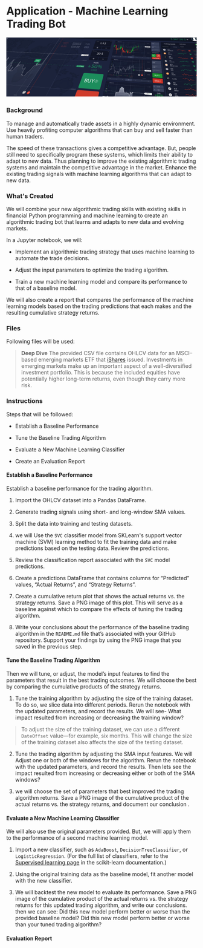 # Application - Machine Learning Trading Bot

![Decorative image.](Images/14-4-challenge-image.png)

### Background

To manage and automatically trade assets in a highly dynamic environment. Use heavily profiting computer algorithms that can buy and sell faster than human traders.

The speed of these transactions gives a competitive advantage. But, people still need to specifically program these systems, which limits their ability to adapt to new data. Thus planning to improve the existing algorithmic trading systems and maintain the competitive advantage in the market. Enhance the existing trading signals with machine learning algorithms that can adapt to new data.

### What's Created

We will combine your new algorithmic trading skills with existing skills in financial Python programming and machine learning to create an algorithmic trading bot that learns and adapts to new data and evolving markets.

In a Jupyter notebook, we will:

* Implement an algorithmic trading strategy that uses machine learning to automate the trade decisions.

* Adjust the input parameters to optimize the trading algorithm.

* Train a new machine learning model and compare its performance to that of a baseline model.

We will also create a report that compares the performance of the machine learning models based on the trading predictions that each makes and the resulting cumulative strategy returns.

### Files

Following files will be used:

[File]: https://github.com/rchak007/MLTradingBot/Resources/	"OHLCV data"



> **Deep Dive** The provided CSV file contains OHLCV data for an MSCI&ndash;based emerging markets ETF that [iShares](https://www.ishares.com/us/products/268704/ishares-currency-hedged-msci-emerging-markets) issued. Investments in emerging markets make up an important aspect of a well-diversified investment portfolio. This is because the included equities have potentially higher long-term returns, even though they carry more risk.

### Instructions

Steps that will be followed:

* Establish a Baseline Performance

* Tune the Baseline Trading Algorithm

* Evaluate a New Machine Learning Classifier

* Create an Evaluation Report

#### Establish a Baseline Performance

Establish a baseline performance for the trading algorithm. 



1. Import the OHLCV dataset into a Pandas DataFrame.

2. Generate trading signals using short- and long-window SMA values.

3. Split the data into training and testing datasets.

4. we will Use the `SVC` classifier model from SKLearn's support vector machine (SVM) learning method to fit the training data and make predictions based on the testing data. Review the predictions.

5. Review the classification report associated with the `SVC` model predictions.

6. Create a predictions DataFrame that contains columns for “Predicted” values, “Actual Returns”, and “Strategy Returns”.

7. Create a cumulative return plot that shows the actual returns vs. the strategy returns. Save a PNG image of this plot. This will serve as a baseline against which to compare the effects of tuning the trading algorithm.

8. Write your conclusions about the performance of the baseline trading algorithm in the `README.md` file that’s associated with your GitHub repository. Support your findings by using the PNG image that you saved in the previous step.

#### Tune the Baseline Trading Algorithm

Then we will tune, or adjust, the model’s input features to find the parameters that result in the best trading outcomes. We will choose the best by comparing the cumulative products of the strategy returns. 

1. Tune the training algorithm by adjusting the size of the training dataset. To do so, we slice data into different periods. Rerun the notebook with the updated parameters, and record the results. We will see- What impact resulted from increasing or decreasing the training window?

> To adjust the size of the training dataset, we can use a different `DateOffset` value&mdash;for example, six months. This will change the size of the training dataset also affects the size of the testing dataset.

2. Tune the trading algorithm by adjusting the SMA input features. We will Adjust one or both of the windows for the algorithm. Rerun the notebook with the updated parameters, and record the results. Then lets see the impact resulted from increasing or decreasing either or both of the SMA windows?

3. we will choose the set of parameters that best improved the trading algorithm returns. Save a PNG image of the cumulative product of the actual returns vs. the strategy returns, and document our conclusion .

#### Evaluate a New Machine Learning Classifier

We will also use the original parameters provided. But, we willl apply them to the performance of a second machine learning model. 

1. Import a new classifier, such as `AdaBoost`, `DecisionTreeClassifier`, or `LogisticRegression`. (For the full list of classifiers, refer to the [Supervised learning page](https://scikit-learn.org/stable/supervised_learning.html) in the scikit-learn documentation.)

2. Using the original training data as the baseline model, fit another model with the new classifier.

3. We will backtest the new model to evaluate its performance. Save a PNG image of the cumulative product of the actual returns vs. the strategy returns for this updated trading algorithm, and write our conclusions. then we can see: Did this new model perform better or worse than the provided baseline model? Did this new model perform better or worse than your tuned trading algorithm?

#### Evaluation Report



